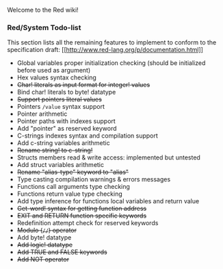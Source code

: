 Welcome to the Red wiki!

### Red/System Todo-list

This section lists all the remaining features to implement to conform to
the specification draft: [[http://www.red-lang.org/p/documentation.html]]

* Global variables proper initialization checking (should be initialized before used as argument)
* Hex values syntax checking
* <strike>Char! literals as input format for integer! values</strike>
* Bind char! literals to byte! datatype
* <strike>Support pointers literal values</strike>
* Pointers `/value` syntax support
* Pointer arithmetic
* Pointer paths with indexes support
* Add "pointer" as reserved keyword
* C-strings indexes syntax and compilation support
* Add c-string variables arithmetic
* <strike>Rename string! to c-string!</strike>
* Structs members read & write access: implemented but untested
* Add struct variables arithmetic
* <strike>Rename "alias-type" keyword to "alias"</strike>
* Type casting compilation warnings & errors messages
* Functions call arguments type checking
* Functions return value type checking
* Add type inference for functions local variables and return value
* <strike>Get-word! syntax for getting function address</strike>
* <strike>EXIT and RETURN function specific keywords</strike>
* Redefinition attempt check for reserved keywords
* <strike>Modulo (`//`) operator</strike>
* Add byte! datatype
* <strike>Add logic! datatype</strike>
* <strike>Add TRUE and FALSE keywords</strike>
* <strike>Add NOT operator</strike>

